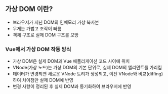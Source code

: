## 가상 DOM 이란?
- 브라우저가 지닌 DOM의 인메모리 가상 복사본
- 무게는 가볍고 조작이 빠름
- 객체 구조로 실제 DOM 구조를 모방

### Vue에서 가상 DOM 작동 방식
- 가상 DOM은 실제 DOM과 Vue 애플리케이션 코드 사이에 위치
- VNode(가상 노드)는 가상 DOM의 기본 단위로, 실제 DOM의 엘리먼트를 가리킴
- 데이터가 변경되면 새로운 VNode 트리가 생성되고, 이전 VNode와 비교(diffing)하여 차이점만 실제 DOM에 반영
- 변경 사항이 정리된 후 실제 DOM과 동기화하여 브라우저에 반영